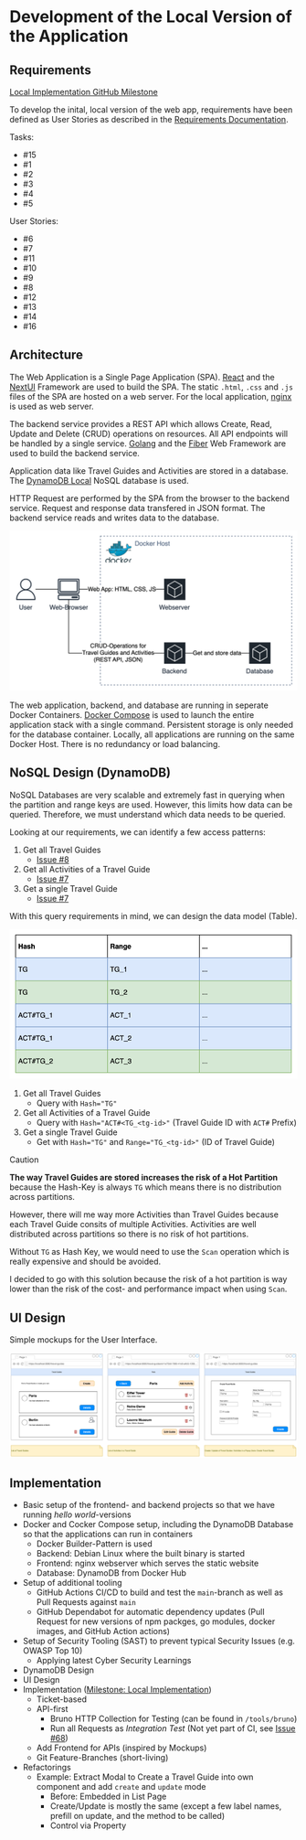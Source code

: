 # Development of the Local Version of the Application

## Requirements

[Local Implementation GitHub Milestone](https://github.com/marcelfrey29/IU-DOCC-Project-Cloud-Computing/milestone/1?closed=1)

To develop the inital, local version of the web app, requirements have been defined as User Stories as described in the [Requirements Documentation](02-Requirements.md).

Tasks:

- #15
- #1
- #2
- #3
- #4
- #5

User Stories:

- #6
- #7
- #11
- #10
- #9
- #8
- #12
- #13
- #14
- #16

## Architecture

The Web Application is a Single Page Application (SPA). 
[React](https://react.dev/) and the [NextUI](https://nextui.org/) Framework are used to build the SPA.
The static `.html`, `.css` and `.js` files of the SPA are hosted on a web server.
For the local application, [nginx](https://nginx.org/en/) is used as web server. 

The backend service provides a REST API which allows Create, Read, Update and Delete (CRUD) operations on resources.
All API endpoints will be handled by a single service.
[Golang](https://go.dev/) and the [Fiber](https://gofiber.io/) Web Framework are used to build the backend service.

Application data like Travel Guides and Activities are stored in a database. 
The [DynamoDB Local](https://docs.aws.amazon.com/amazondynamodb/latest/developerguide/DynamoDBLocal.html) NoSQL database is used. 

HTTP Request are performed by the SPA from the browser to the backend service. 
Request and response data transfered in JSON format. 
The backend service reads and writes data to the database.

![Architecture Diagram of the Local Application](assets/architecture-local.svg)

The web application, backend, and database are running in seperate Docker Containers.
[Docker Compose](https://docs.docker.com/compose/) is used to launch the entire application stack with a single command.
Persistent storage is only needed for the database container.
Locally, all applications are running on the same Docker Host.
There is no redundancy or load balancing.

## NoSQL Design (DynamoDB)

NoSQL Databases are very scalable and extremely fast in querying when the partition and range keys are used. 
However, this limits how data can be queried.
Therefore, we must understand which data needs to be queried.

Looking at our requirements, we can identify a few access patterns:

1. Get all Travel Guides
    - [Issue #8](https://github.com/marcelfrey29/IU-DOCC-Project-Cloud-Computing/issues/8)
1. Get all Activities of a Travel Guide
    - [Issue #7](https://github.com/marcelfrey29/IU-DOCC-Project-Cloud-Computing/issues/7)
1. Get a single Travel Guide
    - [Issue #7](https://github.com/marcelfrey29/IU-DOCC-Project-Cloud-Computing/issues/7)

With this query requirements in mind, we can design the data model (Table).

![Table Design](assets/table-design.svg)

1. Get all Travel Guides
    - Query with `Hash="TG"`
1. Get all Activities of a Travel Guide
    - Query with `Hash="ACT#<TG_<tg-id>"` (Travel Guide ID with `ACT#` Prefix)
1. Get a single Travel Guide
    - Get with `Hash="TG"` and `Range="TG_<tg-id>"` (ID of Travel Guide)

> [!CAUTION]
> **The way Travel Guides are stored increases the risk of a Hot Partition** because the Hash-Key is always `TG` which means there is no distribution across partitions.
>
> However, there will me way more Activities than Travel Guides because each Travel Guide consits of multiple Activities. 
> Activities are well distributed across partitions so there is no risk of hot partitions. 
>
> Without `TG` as Hash Key, we would need to use the `Scan` operation which is really expensive and should be avoided.
>
> I decided to go with this solution because the risk of a hot partition is way lower than the risk of the cost- and performance impact when using `Scan`. 

## UI Design

Simple mockups for the User Interface.

![Mockups of the Web App](assets/web-app-mockup.svg)

## Implementation

- Basic setup of the frontend- and backend projects so that we have running _hello world_-versions
- Docker and Cocker Compose setup, including the DynamoDB Database so that the applications can run in containers
    - Docker Builder-Pattern is used
    - Backend: Debian Linux where the built binary is started
    - Frontend: nginx webserver which serves the static website
    - Database: DynamoDB from Docker Hub
- Setup of additional tooling
    - GitHub Actions CI/CD to build and test the `main`-branch as well as Pull Requests against `main`
    - GitHub Dependabot for automatic dependency updates (Pull Request for new versions of npm packges, go modules, docker images, and GitHub Action actions)
- Setup of Security Tooling (SAST) to prevent typical Security Issues (e.g. OWASP Top 10) 
    - Applying latest Cyber Security Learnings
- DynamoDB Design
- UI Design
- Implementation ([Milestone: Local Implementation](https://github.com/marcelfrey29/IU-DOCC-Project-Cloud-Computing/milestone/1))
    - Ticket-based
    - API-first
        - Bruno HTTP Collection for Testing (can be found in `/tools/bruno`)
        - Run all Requests as _Integration Test_ (Not yet part of CI, see [Issue #68](https://github.com/marcelfrey29/IU-DOCC-Project-Cloud-Computing/issues/68))
    - Add Frontend for APIs (inspired by Mockups)
    - Git Feature-Branches (short-living)
- Refactorings
    - Example: Extract Modal to Create a Travel Guide into own component and add `create` and `update` mode
        - Before: Embedded in List Page
        - Create/Update is mostly the same (except a few label names, prefill on update, and the method to be called)
        - Control via Property
